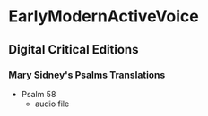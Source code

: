 # EarlyModernActiveVoice
## Digital Critical Editions
### Mary Sidney's Psalms Translations
- Psalm 58
  - audio file

  
